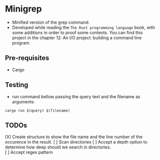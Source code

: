 # Minigrep

- Minified version of the grep command.
- Developed while reading the `The Rust programming language` book, with some additions in order to proof some contents. You can find this project in the chapter 12: An I/O project: building a command line program.

## Pre-requisites

- Cargo

## Testing

- run command bellow passing the query text and the filename as arguments:

```ssh
cargo run $(query) $(filename)

```

## TODOs

[X] Create structure to show the file name and the line number of the occurence in the result.
[ ] Scan directories
    [ ] Accept a depth option to determine how deep should we search in directories.  
[ ] Accept regex pattern

